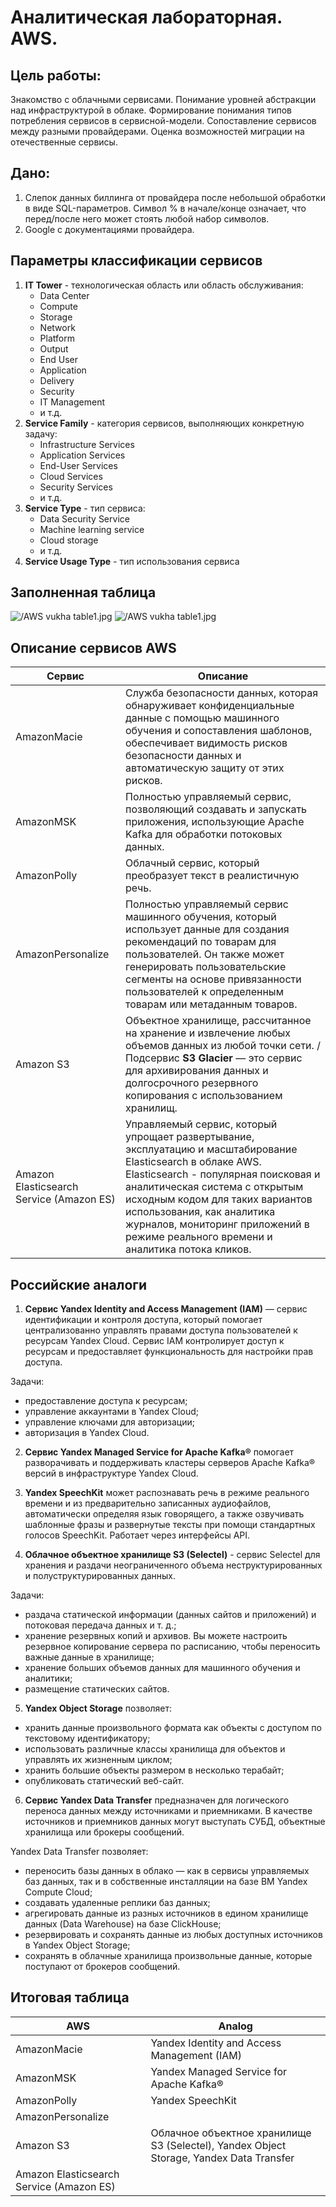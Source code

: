 # Аналитическая лабораторная. AWS.
## Цель работы: 
Знакомство с облачными сервисами. Понимание уровней абстракции над инфраструктурой в облаке. Формирование понимания типов потребления сервисов в сервисной-модели. Сопоставление сервисов между разными провайдерами. Оценка возможностей миграции на отечественные сервисы.

## Дано:
1. Слепок данных биллинга от провайдера после небольшой обработки в виде SQL-параметров. Символ % в начале/конце означает, что перед/после него может стоять любой набор символов.
2. Google с документациями провайдера.

## Параметры классификации сервисов
1. **IT Tower** - технологическая область или область обслуживания:
    - Data Center 
    - Compute
    - Storage
    - Network 
    - Platform
    - Output 
    - End User
    - Application
    - Delivery 
    - Security 
    - IT Management
    - и т.д.
2. **Service Family** - категория сервисов, выполняющих конкретную задачу:
    - Infrastructure Services
    - Application Services
    - End-User Services
    - Cloud Services
    - Security Services
    - и т.д.
3. **Service Type** - тип сервиса:
    - Data Security Service
    - Machine learning service
    - Cloud storage
    - и т.д.
4. **Service Usage Type** - тип использования сервиса

## Заполненная таблица
![/AWS vukha table1.jpg](https://github.com/verkalacheva/aws_vukha/blob/main/table%201.jpg)
![/AWS vukha table1.jpg](https://github.com/verkalacheva/aws_vukha/blob/main/table%202.jpg)
## Описание сервисов AWS
| Сервис                                   | Описание                                                                                                                                                                                                                                                                                                                                         |
|------------------------------------------|--------------------------------------------------------------------------------------------------------------------------------------------------------------------------------------------------------------------------------------------------------------------------------------------------------------------------------------------------|
| AmazonMacie                              | Служба безопасности данных, которая обнаруживает конфиденциальные данные с помощью машинного обучения и сопоставления шаблонов, обеспечивает видимость рисков безопасности данных и автоматическую защиту от этих рисков.                                                                                                                    |
| AmazonMSK                                | Полностью управляемый сервис, позволяющий создавать и запускать приложения, использующие Apache Kafka для обработки потоковых данных.                                                                                                                                                                                                            |
| AmazonPolly                              | Облачный сервис, который преобразует текст в реалистичную речь.                                                                                                                                                                                                                                                                              |
| AmazonPersonalize                        | Полностью управляемый сервис машинного обучения, который использует данные для создания рекомендаций по товарам для пользователей. Он также может генерировать пользовательские сегменты на основе привязанности пользователей к определенным товарам или метаданным товаров.                                                     |
| Amazon S3                                | Объектное хранилище, рассчитанное на хранение и извлечение любых объемов данных из любой точки сети. / Подсервис **S3 Glacier** — это сервис для архивирования данных и долгосрочного резервного копирования с использованием хранилищ.                                                                                                                                                                                                                                         |
| Amazon Elasticsearch Service (Amazon ES) | Управляемый сервис, который упрощает развертывание, эксплуатацию и масштабирование Elasticsearch в облаке AWS. Elasticsearch - популярная поисковая и аналитическая система с открытым исходным кодом для таких вариантов использования, как аналитика журналов, мониторинг приложений в режиме реального времени и аналитика потока кликов. |

## Российские аналоги
1. **Сервис Yandex Identity and Access Management (IAM)** — сервис идентификации и контроля доступа, который помогает централизованно управлять правами доступа пользователей к  ресурсам Yandex Cloud. Сервис IAM контролирует доступ к ресурсам и предоставляет функциональность для настройки прав доступа.

Задачи:
* предоставление доступа к ресурсам;
* управление аккаунтами в Yandex Cloud;
* управление ключами для авторизации;
* авторизация в Yandex Cloud.

2. **Сервис Yandex Managed Service for Apache Kafka®** помогает разворачивать и поддерживать кластеры серверов Apache Kafka® версий в инфраструктуре Yandex Cloud.

3. **Yandex SpeechKit** может распознавать речь в режиме реального времени и из предварительно записанных аудиофайлов, автоматически определяя язык говорящего, а также озвучивать шаблонные фразы и развернутые тексты при помощи стандартных голосов SpeechKit. Работает через интерфейсы API.

4. **Облачное объектное хранилище S3 (Selectel)** - сервис Selectel для хранения и раздачи неограниченного объема неструктурированных и полуструктурированных данных.

Задачи: 
* раздача статической информации (данных сайтов и приложений) и потоковая передача данных и т. д.;
* хранение резервных копий и архивов. Вы можете настроить резервное копирование сервера по расписанию, чтобы переносить важные данные в хранилище;
* хранение больших объемов данных для машинного обучения и аналитики;
* размещение статических сайтов.

5. **Yandex Object Storage** позволяет:
* хранить данные произвольного формата как объекты с доступом по текстовому идентификатору;
* использовать различные классы хранилища для объектов и управлять их жизненным циклом;
* хранить большие объекты размером в несколько терабайт;
* опубликовать статический веб-сайт.
  
6. **Сервис Yandex Data Transfer** предназначен для логического переноса данных между источниками и приемниками. В качестве источников и приемников данных могут выступать СУБД, объектные хранилища или брокеры сообщений.

Yandex Data Transfer позволяет:
* переносить  базы данных в облако — как в сервисы управляемых баз данных, так и в собственные инсталляции на базе ВМ Yandex Compute Cloud;
* создавать удаленные реплики баз данных;
* агрегировать данные из разных источников в едином хранилище данных (Data Warehouse) на базе ClickHouse;
* резервировать и сохранять данные из любых доступных источников в Yandex Object Storage;
* сохранять в облачные хранилища произвольные данные, которые поступают от брокеров сообщений.

## Итоговая таблица
| AWS                                      | Analog                                     |
|------------------------------------------|--------------------------------------------|
| AmazonMacie                              | Yandex Identity and Access Management (IAM)|
| AmazonMSK                                | Yandex Managed Service for Apache Kafka®   |
| AmazonPolly                              | Yandex SpeechKit                           |
| AmazonPersonalize                        |                                            |
| Amazon S3                                | Облачное объектное хранилище S3 (Selectel), Yandex Object Storage, Yandex Data Transfer |
| Amazon Elasticsearch Service (Amazon ES) |                                            |
